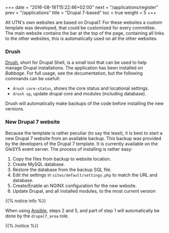 +++
date = "2016-08-18T15:22:46+02:00"
next = "/applications/register"
prev = "/applications"
title = "Drupal 7-based"
toc = true
weight = 5
+++

All UTN's own websites are based on Drupal7. For these websites a custom
template was developed, that could be customized for every committee. The main
website contains the bar at the top of the page, containing all links to the
other websites, this is automatically used on all the other websites.

### Drush

[Drush](https://github.com/drush-ops/drush), short for Drupal Shell, is a small
tool that can be used to help manage Drupal installations. The application has
been installed on *Babbage*. For full usage, see the documentation, but the
following commands can be usefull:

- `drush core-status`, shows the core status and locational settings.
- `drush up`, update drupal core and modules (including database).

Drush will automatically make backups of the code before installing the new
versions.

### New Drupal 7 website

Because the template is rather peculiar (to say the least), it is best to start
a new Drupal 7 website from an available backup. This backup was provided by the
developers of the Drupal 7 template. It is currently available on the GleSYS
event server. The process of installing is rather easy:

1. Copy the files from backup to website location.
2. Create MySQL database.
3. Restore the database from the backup SQL file.
4. Edit the settings in `sites/default/settings.php` to match the URL and
database.
5. Create/Enable an NGINX configuration for the new website.
6. Update Drupal, and all installed modules, to the most current version

{{% notice info %}}

When using [Ansible](/5development_tools/ansible), steps 2 and 5, and part of
step 1 will automatically be done by the `drupal7_area` role.

{{% /notice %}}
